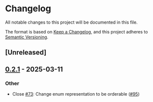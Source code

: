# Changelog

All notable changes to this project will be documented in this file.

The format is based on [Keep a Changelog](https://keepachangelog.com/en/1.0.0/),
and this project adheres to [Semantic Versioning](https://semver.org/spec/v2.0.0.html).

## [Unreleased]

## [0.2.1](https://github.com/aranya-project/aranya-core/compare/aranya-policy-ifgen-macro-v0.2.0...aranya-policy-ifgen-macro-v0.2.1) - 2025-03-11

### Other

- Close [#73](https://github.com/aranya-project/aranya-core/pull/73): Change enum representation to be orderable ([#95](https://github.com/aranya-project/aranya-core/pull/95))
